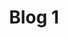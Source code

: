 ---
layout: layouts/post.njk
permalink: '/Blog1'
title: Blog 1
anchor: Learn More
imageSrc: "https://images.pexels.com/photos/262508/pexels-photo-262508.jpeg?auto=compress&cs=tinysrgb&w=1260&h=750&dpr=1"
tag: post
---
